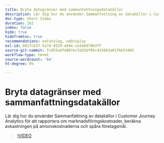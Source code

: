 ```yaml
---
title: Bryta datagränser med sammanfattningsdatakällor
description: Lär dig hur du använder Sammanfattning av datakällor i Customer Journey Analytics för att rapportera om marknadsföringskostnader, beräkna avkastningen på annonskostnaderna och spåra företagsmål.
doc-type: Short Video
duration: 162
index: false
hide: true
hidefromtoc: true
recommendations: noCatalog, noDisplay
exl-id: b817cb37-5a7d-4529-a54e-ce3ab979b3ff
source-git-commit: fcd55a4fd007ec32d1bf05c431663a01fbb534b5
workflow-type: tm+mt
source-wordcount: '64'
ht-degree: 0%

---
```


# Bryta datagränser med sammanfattningsdatakällor

Lär dig hur du använder Sammanfattning av datakällor i Customer Journey Analytics för att rapportera om marknadsföringskostnader, beräkna avkastningen på annonskostnaderna och spåra företagsmål.

<!-- 72_S103_3442450_161_breaking-data-limits-with-summary-data-sources -->
>[!VIDEO](https://video.tv.adobe.com/v/3458347/?learn=on&enablevpops=true)
